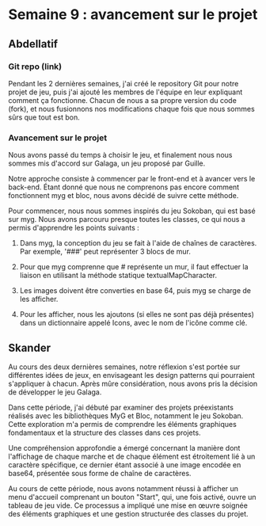 # Semaine 9 : avancement sur le projet

## Abdellatif

### Git repo (link)

Pendant les 2 dernières semaines, j'ai créé le repository Git pour notre projet de jeu, puis j'ai ajouté les membres de l'équipe en leur expliquant comment ça fonctionne. Chacun de nous a sa propre version du code (fork), et nous fusionnons nos modifications chaque fois que nous sommes sûrs que tout est bon.

### Avancement sur le projet

Nous avons passé du temps à choisir le jeu, et finalement nous nous sommes mis d'accord sur Galaga, un jeu proposé par Guille.

Notre approche consiste à commencer par le front-end et à avancer vers le back-end. Étant donné que nous ne comprenons pas encore comment fonctionnent myg et bloc, nous avons décidé de suivre cette méthode.

Pour commencer, nous nous sommes inspirés du jeu Sokoban, qui est basé sur myg. Nous avons parcouru presque toutes les classes, ce qui nous a permis d'apprendre les points suivants :

1. Dans myg, la conception du jeu se fait à l'aide de chaînes de caractères. Par exemple, '###' peut représenter 3 blocs de mur.

2. Pour que myg comprenne que # représente un mur, il faut effectuer la liaison en utilisant la méthode statique textualMapCharacter.

3. Les images doivent être converties en base 64, puis myg se charge de les afficher.

4. Pour les afficher, nous les ajoutons (si elles ne sont pas déjà présentes) dans un dictionnaire appelé Icons, avec le nom de l'icône comme clé.


## Skander

Au cours des deux dernières semaines, notre réflexion s'est portée sur différentes idées de jeux, en envisageant les design patterns qui pourraient s'appliquer à chacun. Après mûre considération, nous avons pris la décision de développer le jeu Galaga.

Dans cette période, j'ai débuté par examiner des projets préexistants réalisés avec les bibliothèques MyG et Bloc, notamment le jeu Sokoban. Cette exploration m'a permis de comprendre les éléments graphiques fondamentaux et la structure des classes dans ces projets.

Une compréhension approfondie a émergé concernant la manière dont l'affichage de chaque marche et de chaque élément est étroitement lié à un caractère spécifique, ce dernier étant associé à une image encodée en base64, présentée sous forme de chaîne de caractères.

Au cours de cette période, nous avons notamment réussi à afficher un menu d'accueil comprenant un bouton "Start", qui, une fois activé, ouvre un tableau de jeu vide. Ce processus a impliqué une mise en œuvre soignée des éléments graphiques et une gestion structurée des classes du projet.


